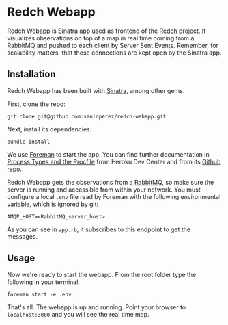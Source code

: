 # Redch Webapp

Redch Webapp is Sinatra app used as frontend of the [Redch](https://raw.github.com/sauloperez/redch) project. It visualizes observations on top of a map in real time coming from a RabbitMQ and pushed to each client by Server Sent Events. Remember, for scalability matters, that those connections are kept open by the Sinatra app.

## Installation

Redch Webapp has been built with [Sinatra](http://www.sinatrarb.com/), among other gems.

First, clone the repo:

    git clone git@github.com:sauloperez/redch-webapp.git

Next, install its dependencies:

    bundle install

We use [Foreman](http://blog.daviddollar.org/2011/05/06/introducing-foreman.html) to start the app. You can find further documentation in [Process Types and the Procfile](https://devcenter.heroku.com/articles/procfile#developing-locally-with-foreman) from Heroku Dev Center and from its [Github repo](https://github.com/ddollar/foreman).

Redch Webapp gets the observations from a [RabbitMQ](http://www.rabbitmq.com/), so make sure the server is running and accessible from within your network. You must configure a local ```.env``` file read by Foreman with the following environmental variable, which is ignored by git:

    AMQP_HOST=<RabbitMQ_server_host>

As you can see in ```app.rb```, it subscribes to this endpoint to get the messages.


## Usage

Now we're ready to start the webapp. From the root folder type the following in your terminal:

    foreman start -e .env

That's all. The webapp is up and running. Point your browser to ```localhost:3000``` and you will see the real time map.


